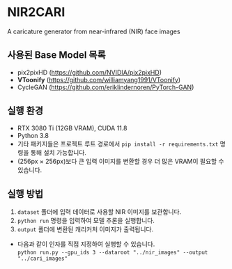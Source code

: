 # NIR2CARI
A caricature generator from near-infrared (NIR) face images

## 사용된 Base Model 목록
- pix2pixHD (https://github.com/NVIDIA/pix2pixHD)
- **VToonify** (https://github.com/williamyang1991/VToonify)
- CycleGAN (https://github.com/eriklindernoren/PyTorch-GAN)

## 실행 환경
- RTX 3080 Ti (12GB VRAM), CUDA 11.8
- Python 3.8
- 기타 패키지들은 프로젝트 루트 경로에서 `pip install -r requirements.txt` 명령을 통해 설치 가능합니다.
- (256px × 256px)보다 큰 입력 이미지를 변환할 경우 더 많은 VRAM이 필요할 수 있습니다.

## 실행 방법
1. `dataset` 폴더에 입력 데이터로 사용할 NIR 이미지를 보관합니다.
2. `python run` 명령을 입력하여 모델 추론을 실행합니다.
3. `output` 폴더에 변환된 캐리커처 이미지가 출력됩니다.

- 다음과 같이 인자를 직접 지정하여 실행할 수 있습니다.<br />
  `python run.py --gpu_ids 3 --dataroot "../nir_images" --output "../cari_images"`
